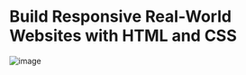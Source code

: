 # Build Responsive Real-World Websites with HTML and CSS
![image](https://user-images.githubusercontent.com/103145317/179763811-19062a95-c82c-4e80-9056-c007d761ec61.png)

